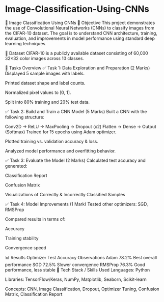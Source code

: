 # Image-Classification-Using-CNNs
🧠 Image Classification Using CNNs
🎯 Objective
This project demonstrates the use of Convolutional Neural Networks (CNNs) to classify images from the CIFAR-10 dataset. The goal is to understand CNN architecture, training, evaluation, and improvements in model performance using standard deep learning techniques.

📁 Dataset
CIFAR-10 is a publicly available dataset consisting of 60,000 32×32 color images across 10 classes.

🧪 Tasks Overview
✅ Task 1: Data Exploration and Preparation (2 Marks)
Displayed 5 sample images with labels.

Printed dataset shape and label counts.

Normalized pixel values to [0, 1].

Split into 80% training and 20% test data.

✅ Task 2: Build and Train a CNN Model (5 Marks)
Built a CNN with the following structure:

Conv2D → ReLU → MaxPooling → Dropout (x2)
Flatten → Dense → Output (Softmax)
Trained for 15 epochs using Adam optimizer.

Plotted training vs. validation accuracy & loss.

Analyzed model performance and overfitting behavior.

✅ Task 3: Evaluate the Model (2 Marks)
Calculated test accuracy and generated:

Classification Report

Confusion Matrix

Visualizations of Correctly & Incorrectly Classified Samples

✅ Task 4: Model Improvements (1 Mark)
Tested other optimizers: SGD, RMSProp

Compared results in terms of:

Accuracy

Training stability

Convergence speed

📊 Results
Optimizer	Test Accuracy	Observations
Adam	78.2%	Best overall performance
SGD	72.5%	Slower convergence
RMSProp	76.3%	Good performance, less stable
🧰 Tech Stack / Skills Used
Languages: Python

Libraries: TensorFlow/Keras, NumPy, Matplotlib, Seaborn, Scikit-learn

Concepts: CNN, Image Classification, Dropout, Optimizer Tuning, Confusion Matrix, Classification Report
